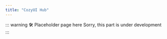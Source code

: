 ```yaml
---
title: "CozyUI Hub"
---
```


::: warning 🛠️ Placeholder page here
Sorry, this part is under development
:::